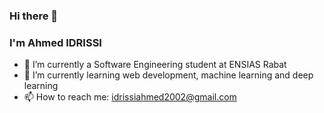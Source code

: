 ### Hi there 👋
### I'm Ahmed IDRISSI
- 🔭 I’m currently a Software Engineering student at ENSIAS Rabat
- 🌱 I’m currently learning web development, machine learning and deep learning
- 📫 How to reach me: idrissiahmed2002@gmail.com
